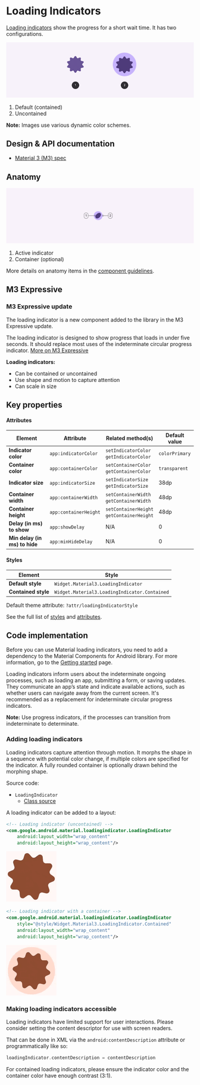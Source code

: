 <!--docs:
title: "Loading indicators"
layout: detail
section: components
excerpt: "Loading indicators express an unspecified wait time of a process."
iconId: loading_indicator
path: /catalog/loading-indicators/
-->

# Loading Indicators

[Loading indicators](https://m3.material.io/components/loading-indicator/overview)
show the progress for a short wait time. It has two configurations.

![Loading indicator configurations](assets/loadingindicator/loadingindicator-configurations.gif)

1.  Default (contained)
2.  Uncontained

**Note:** Images use various dynamic color schemes.

## Design & API documentation

*   [Material 3 (M3) spec](https://m3.material.io/components/loading-indicator/overview)

## Anatomy

![Loading indicator anatomy](assets/loadingindicator/anatomy.png)

1.  Active indicator
2.  Container (optional)

More details on anatomy items in the
[component guidelines](https://m3.material.io/components/loading-indicator/guidelines#a6bb9df2-568a-41d4-a4e9-08ac8f844a7d).

## M3 Expressive

### M3 Expressive update

The loading indicator is a new component added to the library in the M3
Expressive update.

The loading indicator is designed to show progress that loads in under five
seconds. It should replace most uses of the indeterminate circular progress
indicator.
[More on M3 Expressive](https://m3.material.io/blog/building-with-m3-expressive)

**Loading indicators:**

*   Can be contained or uncontained
*   Use shape and motion to capture attention
*   Can scale in size

## Key properties

#### Attributes

Element                       | Attribute             | Related method(s)                             | Default value
----------------------------- | --------------------- | --------------------------------------------- | -------------
**Indicator color**           | `app:indicatorColor`  | `setIndicatorColor`</br>`getIndicatorColor`   | `colorPrimary`
**Container color**           | `app:containerColor`  | `setContainerColor`</br>`getContainerColor`   | `transparent`
**Indicator size**            | `app:indicatorSize`   | `setIndicatorSize`</br>`getIndicatorSize`     | 38dp
**Container width**           | `app:containerWidth`  | `setContainerWidth`</br>`getContainerWidth`   | 48dp
**Container height**          | `app:containerHeight` | `setContainerHeight`</br>`getContainerHeight` | 48dp
**Delay (in ms) to show**     | `app:showDelay`       | N/A                                           | 0
**Min delay (in ms) to hide** | `app:minHideDelay`    | N/A                                           | 0

#### Styles

Element             | Style
------------------- | ---------------------------------------------
**Default style**   | `Widget.Material3.LoadingIndicator`
**Contained style** | `Widget.Material3.LoadingIndicator.Contained`

Default theme attribute: `?attr/loadingIndicatorStyle`

See the full list of
[styles](https://github.com/material-components/material-components-android/tree/master/lib/java/com/google/android/material/loadingindicator/res/values/styles.xml)
and
[attributes](https://github.com/material-components/material-components-android/tree/master/lib/java/com/google/android/material/loadingindicator/res/values/attrs.xml).

## Code implementation

Before you can use Material loading indicators, you need to add a dependency to
the Material Components for Android library. For more information, go to the
[Getting started](https://github.com/material-components/material-components-android/tree/master/docs/getting-started.md)
page.

Loading indicators inform users about the indeterminate ongoing processes, such
as loading an app, submitting a form, or saving updates. They communicate an
app’s state and indicate available actions, such as whether users can navigate
away from the current screen. It's recommended as a replacement for
indeterminate circular progress indicators.

**Note:** Use progress indicators, if the processes can transition from
indeterminate to determinate.

### Adding loading indicators

Loading indicators capture attention through motion. It morphs the shape in a
sequence with potential color change, if multiple colors are specified for the
indicator. A fully rounded container is optionally drawn behind the morphing
shape.

Source code:

*   `LoadingIndicator`
    *   [Class source](https://github.com/material-components/material-components-android/tree/master/lib/java/com/google/android/material/loadingindicator/LoadingIndicator.java)

A loading indicator can be added to a layout:

```xml
<!-- Loading indicator (uncontained) -->
<com.google.android.material.loadingindicator.LoadingIndicator
    android:layout_width="wrap_content"
    android:layout_height="wrap_content"/>
```

![Animation of uncontained loading indicator](assets/loadingindicator/loading-indicator.gif)

```xml
<!-- Loading indicator with a container -->
<com.google.android.material.loadingindicator.LoadingIndicator
    style="@style/Widget.Material3.LoadingIndicator.Contained"
    android:layout_width="wrap_content"
    android:layout_height="wrap_content"/>
```

![Animation of contained loading indicator](assets/loadingindicator/loading-indicator-contained.gif)

### Making loading indicators accessible

Loading indicators have limited support for user interactions. Please
consider setting the content descriptor for use with screen readers.

That can be done in XML via the `android:contentDescription` attribute or
programmatically like so:

```kt
loadingIndicator.contentDescription = contentDescription
```

For contained loading indicators, please ensure the indicator color and the
container color have enough contrast (3:1).

